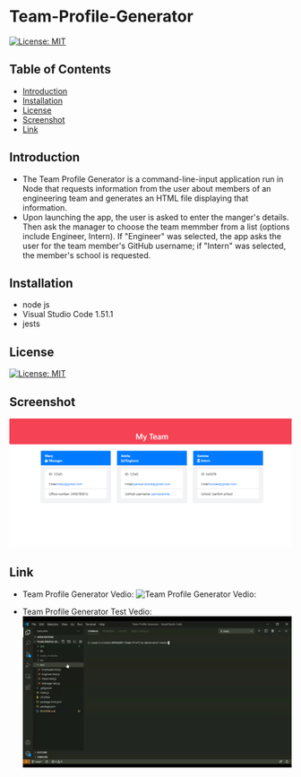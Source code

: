 # Team-Profile-Generator

[![License: MIT](https://img.shields.io/badge/License-MIT-yellow.svg)](https://opensource.org/licenses/MIT)

 ## Table of Contents

* [Introduction](#Introduction)
* [Installation](#Installation)
* [License](#License)
* [Screenshot](#Screenshot)
* [Link](#Link)

## Introduction

* The Team Profile Generator is a command-line-input application run in Node that requests information from the user about members of an engineering team and generates an HTML file displaying that information.
* Upon launching the app, the user is asked to enter the manger's details. Then ask the manager to choose the team memmber from a list (options include Engineer, Intern). If "Engineer" was selected, the app asks the user for the team member's GitHub username; if "Intern" was selected, the member's school is requested.

## Installation

* node js 
* Visual Studio Code 1.51.1
* jests

## License

[![License: MIT](https://img.shields.io/badge/License-MIT-yellow.svg)](https://opensource.org/licenses/MIT)

## Screenshot

![image](./dist/images/My-Team.png)

## Link

* Team Profile Generator Vedio:
![Team Profile Generator Vedio:](./dist/images/my-team.gif)

* Team Profile Generator Test Vedio:
![Team Profile Generator Vedio:](./dist/images/my-team-test.gif)

